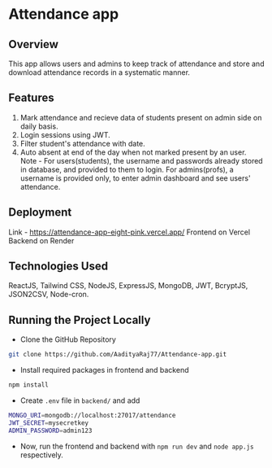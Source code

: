 # Attendance app

## Overview

This app allows users and admins to keep track of attendance and store and download attendance records in a systematic manner.

## Features

1. Mark attendance and recieve data of students present on admin side on daily basis.
2. Login sessions using JWT.
3. Filter student's attendance with date.
4. Auto absent at end of the day when not marked present by an user.
   Note - For users(students), the username and passwords already stored in database, and provided to them to login. For admins(profs), a username is provided only, to enter admin dashboard and see users' attendance.

## Deployment

Link - https://attendance-app-eight-pink.vercel.app/
Frontend on Vercel
Backend on Render

## Technologies Used

ReactJS, Tailwind CSS, NodeJS, ExpressJS, MongoDB, JWT, BcryptJS, JSON2CSV, Node-cron.

## Running the Project Locally

- Clone the GitHub Repository

```bash
git clone https://github.com/AadityaRaj77/Attendance-app.git
```

- Install required packages in frontend and backend

```bash
npm install
```

- Create `.env` file in `backend/` and add

```bash
MONGO_URI=mongodb://localhost:27017/attendance
JWT_SECRET=mysecretkey
ADMIN_PASSWORD=admin123
```

- Now, run the frontend and backend with `npm run dev` and `node app.js` respectively.
